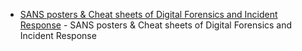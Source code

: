 * [SANS posters & Cheat sheets of Digital Forensics and Incident Response](https://www.sans.org/posters/?focus-area=digital-forensics) - SANS posters & Cheat sheets of Digital Forensics and Incident Response
